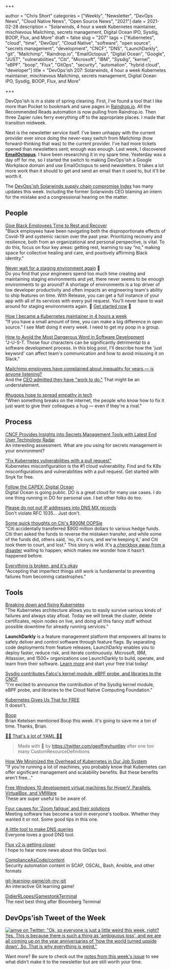 +++

author = "Chris Short"
categories = ["Weekly", "Newsletter", "DevOps News", "Cloud Native News", "Open Source News", "2021"]
date = 2021-02-28
description = "Solarwinds, 4 hour a week Kubernetes maintainer, mischievous Mailchimp, secrets management, Digital Ocean IPO, Sysdig, BOOP, Flux, and More"
draft = false
slug = "207"
tags = ["Kubernetes", "cloud", "time", "DevOps", "Cloud Native", "software", "open source", "secrets management", "development", "CNCF", "DNS", "LaunchDarkly", "git", "Mailchimp", "Raindrop.io", "EmailOctopus", "Digital Ocean", "Google", "JUST", "vulnerabilities", "Citi", "Microsoft", "IBM", "Sysdig", "kernel", "eBPF", "boop", "Flux", "GitOps", "security", "automation", "hybrid cloud", "developer"]
title = "DevOps'ish 207: Solarwinds, 4 hour a week Kubernetes maintainer, mischievous Mailchimp, secrets management, Digital Ocean IPO, Sysdig, BOOP, Flux, and More"

+++

DevOps'ish is in a state of spring cleaning. First, I've found a tool that I like more than Pocket to bookmark and save pages in [Raindrop.io](https://raindrop.io/?utm_source=newsletter&utm_medium=email&utm_campaign=devopsish). All the Recommended Reads automation is now pulling from Raindrop.io. Then three Zapier rules ferry everything off to the appropriate places. I made that transition midweek.

Next is the newsletter service itself. I've been unhappy with the current provider ever since doing the never-easy switch from Mailchimp (how forward-thinking that was) to the current provider. I've had more tickets opened than newsletters sent; enough was enough. Last week, I discovered [**EmailOctopus**](https://emailoctopus.com/?urli=n6msM). I have been researching it in my spare time. Yesterday was a day off for me, so I started the switch to making DevOps'ish a Google Workplace domain and use EmailOctopus to send newsletters. It takes a lot more work than it should to get and send an email than it used to, but it'll be worth it.

The [DevOps'ish Solarwinds supply chain compromise Index](https://devopsish.com/solarwinds-supply-chain-compromise/) has many updates this week. Including the former Solarwinds CEO blaming an intern for the mistake and a congressional hearing on the matter.

## People

[Give Black Employees Time to Rest and Recover](https://hbr.org/2021/02/give-black-employees-time-to-rest-and-recover)  
"Black employees have been navigating both the disproportionate effects of Covid-19 and systemic racism over the past year. Prioritizing recovery and resilience, both from an organizational and personal perspective, is vital. To do this, focus on four key areas: getting rest, learning to say “no,” making space for collective healing and care, and positively affirming Black identity."

[Never wait for a staging environment again](https://releaseapp.io/?utm_source=devopsish&utm_medium=email&utm_content=title&utm_campaign=20210228) 🛑  
Do you find that your engineers spend too much time creating and maintaining staging environments and yet, there never seems to be enough environments to go around? A shortage of environments is a top driver of low developer productivity and often impacts an engineering team's ability to ship features on time. With Release, you can get a full instance of your app with all of its services with every pull request. You'll never have to wait around for staging environments again. 🚀 [Get started now](https://releaseapp.io/?utm_source=devopsish&utm_medium=email&utm_content=get-started&utm_campaign=20210228) 🚀

[How I became a Kubernetes maintainer in 4 hours a week](https://opensource.com/article/21/2/kubernetes-maintainer)  
"If you have a small amount of time, you can make a big difference in open source." I see Matt doing it every week. I need to get my poop in a group.

[How to Avoid the Most Dangerous Word in Software Development](https://pawelurbanek.com/dangerous-word-slack)  
"J-U-S-T. Those four characters can be significantly detrimental to a software development process. In this blog post, I'll describe how the 'just keyword' can affect team's communication and how to avoid misusing it on Slack."

[Mailchimp employees have complained about inequality for years — is anyone listening?](https://www.theverge.com/22300931/mailchimp-company-culture-discrimination-unequal-pay?scrolla=5eb6d68b7fedc32c19ef33b4)  
And the [CEO admitted they have "work to do."](https://www.businessinsider.com/mailchimp-ceo-ben-chestnut-email-pay-equity-discrimination-kelly-ellis-2021-2) That might be an understatement.

[#hugops hope to spread empathy in tech](https://www.protocol.com/enterprise/oral-history-hugops)  
"When something breaks on the internet, the people who know how to fix it just want to give their colleagues a hug — even if they're a rival."

## Process

[CNCF Provides Insights into Secrets Management Tools with Latest End User Technology Radar](https://www.cncf.io/announcements/2021/02/23/cncf-provides-insights-into-secrets-management-tools-with-latest-end-user-technology-radar/)  
An interesting assessment. What are you using for secrets management in your environment?

["Fix Kubernetes vulnerabilities with a pull request"](https://snyk.io/lp/kubernetes/)  
Kubernetes misconfiguration is the #1 cloud vulnerability. Find and fix K8s misconfigurations and vulnerabilities with a pull request. Get started with Snyk for free.

[Follow the CAPEX: Digital Ocean](https://www.platformonomics.com/2021/02/follow-the-capex-digital-ocean/)  
Digital Ocean is going public. DO is a great cloud for many use cases. I do one thing running in DO for personal use. I bet other folks do too.

[Please do not put IP addresses into DNS MX records](https://blog.hboeck.de/archives/904-Please-do-not-put-IP-addresses-into-DNS-MX-records.html)  
Don't violate RFC 1035... Just don't.

[Some quick thoughts on Citi's $900M OOPSie](https://surfingcomplexity.blog/2021/02/19/some-quick-thoughts-on-citis-900m-oopsie/)  
"Citi accidentally transferred $900 million dollars to various hedge funds. Citi then asked the funds to reverse the mistaken transfer, and while some of the funds did, others said, 'no, it's ours, and we're keeping it,' and Citi took them to court, and lost." This story is wild. It's [a checkbox away from a disaster](https://www.bloomberg.com/opinion/articles/2021-02-17/citi-can-t-have-its-900-million-back) waiting to happen; which makes me wonder how it hasn't happened before.

[Everything is broken, and it's okay](https://increment.com/reliability/failure-is-okay/)  
"Accepting that imperfect things still work is fundamental to preventing failures from becoming catastrophes."

## Tools

[Breaking down and fixing Kubernetes](https://itnext.io/breaking-down-and-fixing-kubernetes-4df2f22f87c3)  
"The Kubernetes architecture allows you to easily survive various kinds of failures and always stay afloat. Today we will break the cluster, delete certificates, rejoin nodes on live, and doing all this fancy stuff without possible downtime for already running services."

**LaunchDarkly** is a feature management platform that empowers all teams to safely deliver and control software through feature flags. By separating code deployments from feature releases, LaunchDarkly enables you to deploy faster, reduce risk, and iterate continuously. Microsoft, IBM, Atlassian, and 1500+ organizations use LaunchDarkly to build, operate, and learn from their software. [Learn more](https://launchdarkly.com/?utm_source=devopsish&utm_medium=news_pod&utm_campaign=21q1-newsletter) and start your free trial today!

[Sysdig contributes Falco's kernel module, eBPF probe, and libraries to the CNCF](https://sysdig.com/blog/sysdig-contributes-falco-kernel-ebpf-cncf/)  
"I'm excited to announce the contribution of the Sysdig kernel module, eBPF probe, and libraries to the Cloud Native Computing Foundation."

[Kubernetes Gives Us That for FREE](https://youtu.be/ZQrLinUOp3c)  
It doesn't.

[Boop](https://boop.okat.best/)  
Brian Ketelsen mentioned Boop this week. It's going to save me a ton of time. Thanks, Brian.

[🚨🚨 That's a lot of YAML 🚨🚨](https://noyaml.com/)  
> Made with 💖 by <https://twitter.com/geoffreyhuntley> after one too many CustomResourceDefinitions

[How We Minimized the Overhead of Kubernetes in Our Job System](https://www.datadoghq.com/blog/engineering/moving-a-jobsystem-to-kubernetes/)  
"If you're running a lot of machines, you probably know that Kubernetes can offer significant management and scalability benefits. But these benefits aren't free..."

[Free Windows 10 development virtual machines for HyperV, Parallels, VirtualBox, and VMWare](https://www.hanselman.com/blog/free-windows-10-development-virtual-machines-for-hyperv-parallels-virtualbox-and-vmware)  
These are super useful to be aware of.

[Four causes for ‘Zoom fatigue’ and their solutions](https://news.stanford.edu/2021/02/23/four-causes-zoom-fatigue-solutions/)  
Meeting software has become a tool in everyone's toolbox. Whether they wanted it or not. Some good tips in this one.

[A little tool to make DNS queries](https://jvns.ca/blog/2021/02/24/a-little-tool-to-make-dns-queries/)  
Everyone loves a good DNS tool.

[Flux v2 is getting closer](https://www.weave.works/blog/flux-2-is-getting-closer)  
I hope to hear more news about this GitOps tool.

[ComplianceAsCode/content](https://github.com/ComplianceAsCode/content)  
Security automation content in SCAP, OSCAL, Bash, Ansible, and other formats

[git-learning-game/oh-my-git](https://github.com/git-learning-game/oh-my-git)  
An interactive Git learning game!

[DidierRLopes/GamestonkTerminal](https://github.com/DidierRLopes/GamestonkTerminal)  
The next best thing after Bloomberg Terminal

## DevOps'ish Tweet of the Week

[![amye on Twitter: "Ok, so everyone is just a little weird this week, right? Yes. This is because there is such a thing as 'ambiguous loss', and we are all coming up on the year anniversaries of 'how the world turned upside down'. So. That is why everything is weird."](https://shortcdn.com/devopsish/207-devopsish-tweet-of-the-week.png)](https://twitter.com/amye/status/1364685306646028288)

Want more? Be sure to check out the [notes from this week's issue](https://github.com/chris-short/devopsish.com/blob/main/content/post/207/notes.md) to see what didn't make it to the newsletter but are still worth your time.
